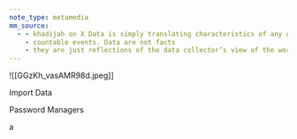 ```yaml
---
note_type: metamedia
mm_source:
  - - khadijah on X Data is simply translating characteristics of any given phenomena into discrete
    - countable events. Data are not facts
    - they are just reflections of the data collector’s view of the world and the infrastructure available to th.md
---
```


![[GGzKh_vasAMR98d.jpeg]]

Import Data

Password Managers

a


